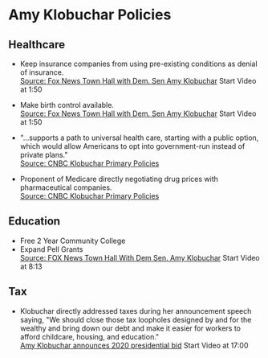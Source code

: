 # Amy Klobuchar Policies

## Healthcare
* Keep insurance companies from using pre-existing conditions as denial of insurance.  
[Source: Fox News Town Hall with Dem. Sen Amy Klobuchar](https://youtu.be/k_xPo8m5te8) Start Video at 1:50 
* Make birth control available.  
[Source: Fox News Town Hall with Dem. Sen Amy Klobuchar](https://youtu.be/k_xPo8m5te8) Start Video at 1:50 

* "...supports a path to universal health care, starting with a public option, which would allow Americans to opt into government-run instead of private plans."  
[Source: CNBC Klobuchar Primary Policies](https://www.cnbc.com/2019/02/10/amy-klobuchar-top-2020-election-democratic-primary-policies.html)
* Proponent of Medicare directly negotiating drug prices with pharmaceutical companies.  
[Source: CNBC Klobuchar Primary Policies](https://www.cnbc.com/2019/02/10/amy-klobuchar-top-2020-election-democratic-primary-policies.html)
## Education
* Free 2 Year Community College
* Expand Pell Grants  
[Source: FOX News Town Hall With Dem Sen. Amy Klobuchar](https://youtu.be/eWHtmJ5RIhw) Start Video at 8:13

## Tax
* Klobuchar directly addressed taxes during her announcement speech saying, "We should close those tax loopholes designed by and for the wealthy and bring down our debt and make it easier for workers to afford childcare, housing, and education."  
[Amy Klobuchar announces 2020 presidential bid](https://youtu.be/0Z5-jDkC4XY) Start Video at 17:00

